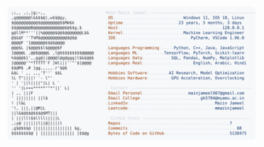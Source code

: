 <picture>
  <source srcset="https://raw.githubusercontent.com/mmazinjameel/mmazinjameel/main/dark_mode.svg?v=1744085541" media="(prefers-color-scheme: dark)">
  <img src="https://raw.githubusercontent.com/mmazinjameel/mmazinjameel/main/light_mode.svg?v=1744085541">
</picture>
